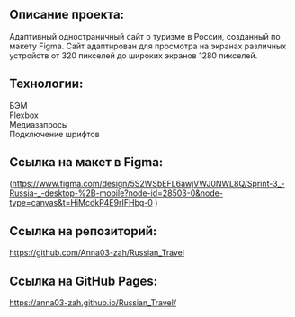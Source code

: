 
## Описание проекта:
Адаптивный одностраничный сайт о туризме в России, созданный по макету Figma. 
Сайт адаптирован для просмотра на экранах различных устройств от 320 пикселей до широких экранов 1280 пикселей.

## Технологии:
БЭМ  
Flexbox  
Медиазапросы  
Подключение шрифтов  
 
## Ссылка на макет в Figma:
(https://www.figma.com/design/5S2WSbEFL6awjVWJ0NWL8Q/Sprint-3_-Russia-_-desktop-%2B-mobile?node-id=28503-0&node-type=canvas&t=HiMcdkP4E9rIFHbg-0 )
## Ссылка на репозиторий: 
https://github.com/Anna03-zah/Russian_Travel
## Ссылка на GitHub Pages:
https://anna03-zah.github.io/Russian_Travel/
